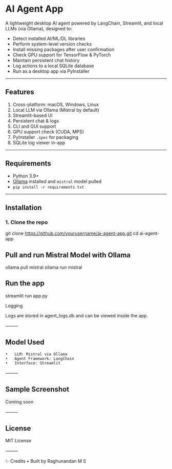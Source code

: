 # AI Agent App

A lightweight desktop AI agent powered by LangChain, Streamlit, and local LLMs (via Ollama), designed to:

- Detect installed AI/ML/DL libraries
- Perform system-level version checks
- Install missing packages after user confirmation
- Check GPU support for TensorFlow & PyTorch
- Maintain persistent chat history
- Log actions to a local SQLite database
- Run as a desktop app via PyInstaller

---

## Features

1. Cross-platform: macOS, Windows, Linux  
2. Local LLM via Ollama (Mistral by default)  
3. Streamlit-based UI  
4. Persistent chat & logs  
5. CLI and GUI support  
6. GPU support check (CUDA, MPS)  
7. PyInstaller `.spec` for packaging  
8. SQLite log viewer in-app  

---

## Requirements

- Python 3.9+
- [Ollama](https://ollama.com/) installed and `mistral` model pulled
- `pip install -r requirements.txt`

---

## Installation

### 1. Clone the repo

git clone https://github.com/yourusername/ai-agent-app.git
cd ai-agent-app

## Pull and run Mistral Model with Ollama

ollama pull mistral
ollama run mistral

## Run the app
streamlit run app.py

Logging

Logs are stored in agent_logs.db and can be viewed inside the app.

⸻

## Model Used
	•	LLM: Mistral via Ollama
	•	Agent Framework: LangChain
	•	Interface: Streamlit

⸻

## Sample Screenshot

Coming soon

⸻

## License

MIT License

⸻

✨ Credits
	•	Built by Raghunandan M S
